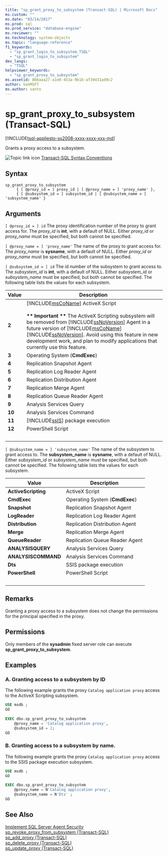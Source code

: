 ```yaml
---
title: "sp_grant_proxy_to_subsystem (Transact-SQL) | Microsoft Docs"
ms.custom: ""
ms.date: "03/14/2017"
ms.prod: sql
ms.prod_service: "database-engine"
ms.reviewer: ""
ms.technology: system-objects
ms.topic: "language-reference"
f1_keywords: 
  - "sp_grant_login_to_subsystem_TSQL"
  - "sp_grant_login_to_subsystem"
dev_langs: 
  - "TSQL"
helpviewer_keywords: 
  - "sp_grant_proxy_to_subsystem"
ms.assetid: 866aaa27-a1e0-453a-9b1b-af39431ad9c2
author: VanMSFT
ms.author: vanto
---
```

# sp_grant_proxy_to_subsystem (Transact-SQL)

[!INCLUDE[tsql-appliesto-ss2008-xxxx-xxxx-xxx-md](../../includes/applies-to-version/sqlserver.md)]

  Grants a proxy access to a subsystem.  
  
 ![Topic link icon](../../database-engine/configure-windows/media/topic-link.gif "Topic link icon") [Transact-SQL Syntax Conventions](../../t-sql/language-elements/transact-sql-syntax-conventions-transact-sql.md)  
  
## Syntax  
  
```  
sp_grant_proxy_to_subsystem  
     { [ @proxy_id = ] proxy_id | [ @proxy_name = ] 'proxy_name' },  
     { [ @subsystem_id = ] subsystem_id | [ @subsystem_name = ] 'subsystem_name' }  
```  
  
## Arguments  
`[ @proxy_id = ] id`
 The proxy identification number of the proxy to grant access for. The *proxy_id* is **int**, with a default of NULL. Either *proxy_id* or *proxy_name* must be specified, but both cannot be specified.  
  
`[ @proxy_name = ] 'proxy_name'`
 The name of the proxy to grant access for. The *proxy_name* is **sysname**, with a default of NULL. Either *proxy_id* or *proxy_name* must be specified, but both cannot be specified.  
  
`[ @subsystem_id = ] id`
 The id number of the subsystem to grant access to. The *subsystem_id* is **int**, with a default of NULL. Either *subsystem_id* or *subsystem_name* must be specified, but both cannot be specified. The following table lists the values for each subsystem.  
  
|Value|Description|  
|-----------|-----------------|  
|**2**|[!INCLUDE[msCoName](../../includes/msconame-md.md)] ActiveX Script<br /><br /> **\*\* Important \*\*** The ActiveX Scripting subsystem will be removed from [!INCLUDE[ssNoVersion](../../includes/ssnoversion-md.md)] Agent in a future version of [!INCLUDE[msCoName](../../includes/msconame-md.md)][!INCLUDE[ssNoVersion](../../includes/ssnoversion-md.md)]. Avoid using this feature in new development work, and plan to modify applications that currently use this feature.|  
|**3**|Operating System (**CmdExec**)|  
|**4**|Replication Snapshot Agent|  
|**5**|Replication Log Reader Agent|  
|**6**|Replication Distribution Agent|  
|**7**|Replication Merge Agent|  
|**8**|Replication Queue Reader Agent|  
|**9**|Analysis Services Query|  
|**10**|Analysis Services Command|  
|**11**|[!INCLUDE[ssIS](../../includes/ssis-md.md)] package execution|  
|**12**|PowerShell Script|  
| &nbsp; | &nbsp; |
  
`[ @subsystem_name = ] 'subsystem_name'`
 The name of the subsystem to grant access to. The **subsystem_name** is **sysname**, with a default of NULL. Either *subsystem_id* or *subsystem_name* must be specified, but both cannot be specified. The following table lists the values for each subsystem.  
  
|Value|Description|  
|-----------|-----------------|  
|**ActiveScripting**|ActiveX Script|  
|**CmdExec**|Operating System (**CmdExec**)|  
|**Snapshot**|Replication Snapshot Agent|  
|**LogReader**|Replication Log Reader Agent|  
|**Distribution**|Replication  Distribution Agent|  
|**Merge**|Replication Merge Agent|  
|**QueueReader**|Replication Queue Reader Agent|  
|**ANALYSISQUERY**|Analysis Services Query|  
|**ANALYSISCOMMAND**|Analysis Services Command|  
|**Dts**|SSIS package execution|  
|**PowerShell**|PowerShell Script|  
| &nbsp; | &nbsp; |
  
## Remarks  
 Granting a proxy access to a subsystem does not change the permissions for the principal specified in the proxy.  
  
## Permissions  
 Only members of the **sysadmin** fixed server role can execute **sp_grant_proxy_to_subsystem**.  
  
## Examples  
  
### A. Granting access to a subsystem by ID  
 The following example grants the proxy `Catalog application proxy` access to the ActiveX Scripting subsystem.  
  
```sql
USE msdb ;  
GO  
  
EXEC dbo.sp_grant_proxy_to_subsystem  
    @proxy_name = 'Catalog application proxy',  
    @subsystem_id = 2;  
GO  
```  
  
### B. Granting access to a subsystem by name.  
 The following example grants the proxy `Catalog application proxy` access to the SSIS package execution subsystem.  
  
```sql
USE msdb ;  
GO  
  
EXEC dbo.sp_grant_proxy_to_subsystem  
    @proxy_name = N'Catalog application proxy',  
    @subsystem_name = N'Dts' ;  
GO  
```  
  
## See Also  
 [Implement SQL Server Agent Security](../../ssms/agent/implement-sql-server-agent-security.md)   
 [sp_revoke_proxy_from_subsystem &#40;Transact-SQL&#41;](../../relational-databases/system-stored-procedures/sp-revoke-proxy-from-subsystem-transact-sql.md)   
 [sp_add_proxy &#40;Transact-SQL&#41;](../../relational-databases/system-stored-procedures/sp-add-proxy-transact-sql.md)   
 [sp_delete_proxy &#40;Transact-SQL&#41;](../../relational-databases/system-stored-procedures/sp-delete-proxy-transact-sql.md)   
 [sp_update_proxy &#40;Transact-SQL&#41;](../../relational-databases/system-stored-procedures/sp-update-proxy-transact-sql.md)  
  
  

